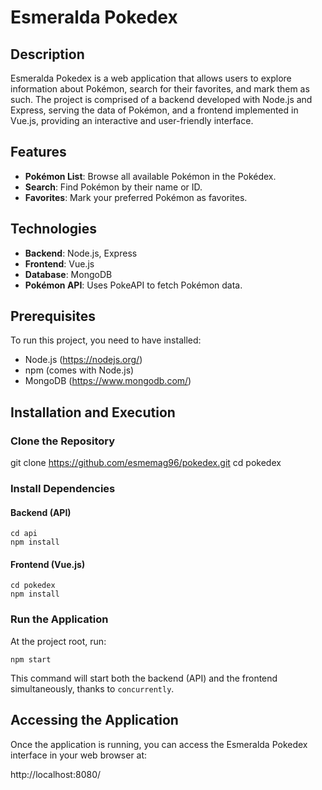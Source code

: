 # Esmeralda Pokedex

## Description

Esmeralda Pokedex is a web application that allows users to explore information about Pokémon, search for their favorites, and mark them as such. The project is comprised of a backend developed with Node.js and Express, serving the data of Pokémon, and a frontend implemented in Vue.js, providing an interactive and user-friendly interface.

## Features

- **Pokémon List**: Browse all available Pokémon in the Pokédex.
- **Search**: Find Pokémon by their name or ID.
- **Favorites**: Mark your preferred Pokémon as favorites.

## Technologies

- **Backend**: Node.js, Express
- **Frontend**: Vue.js
- **Database**: MongoDB
- **Pokémon API**: Uses PokeAPI to fetch Pokémon data.

## Prerequisites

To run this project, you need to have installed:

- Node.js (https://nodejs.org/)
- npm (comes with Node.js)
- MongoDB (https://www.mongodb.com/)

## Installation and Execution

### Clone the Repository

git clone https://github.com/esmemag96/pokedex.git
cd pokedex

### Install Dependencies

#### Backend (API)
```
cd api
npm install
```
#### Frontend (Vue.js)
```
cd pokedex
npm install
```

### Run the Application

At the project root, run:
```
npm start
```
This command will start both the backend (API) and the frontend simultaneously, thanks to `concurrently`.


## Accessing the Application

Once the application is running, you can access the Esmeralda Pokedex interface in your web browser at:

http://localhost:8080/



